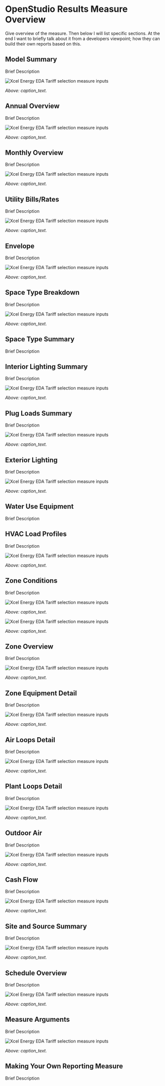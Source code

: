 <h1>OpenStudio Results Measure Overview</h1>
Give overview of the measure. Then below I will list specific sections. At the end I want to briefly talk about it from a developers viewpoint; how they can build their own reports based on this.

## Model Summary
Brief Description

![Xcel Energy EDA Tariff selection measure inputs](img/openstudio_results/app_initial_view.png)

*Above: caption_text.*

## Annual Overview
Brief Description

![Xcel Energy EDA Tariff selection measure inputs](img/openstudio_results/annual_overview.png)

*Above: caption_text.*

## Monthly Overview
Brief Description

![Xcel Energy EDA Tariff selection measure inputs](img/openstudio_results/monthly_overview.png)

*Above: caption_text.*

## Utility Bills/Rates
Brief Description

![Xcel Energy EDA Tariff selection measure inputs](img/openstudio_results/utility_bills_rates.png)

*Above: caption_text.*

## Envelope
Brief Description

![Xcel Energy EDA Tariff selection measure inputs](img/openstudio_results/envelope.png)

*Above: caption_text.*

## Space Type Breakdown
Brief Description

![Xcel Energy EDA Tariff selection measure inputs](img/openstudio_results/spacetype_breakdown_and_summary.png)

*Above: caption_text.*

## Space Type Summary
Brief Description


## Interior Lighting Summary
Brief Description

![Xcel Energy EDA Tariff selection measure inputs](img/openstudio_results/lighting_summary.png)

*Above: caption_text.*

## Plug Loads Summary
Brief Description

![Xcel Energy EDA Tariff selection measure inputs](img/openstudio_results/plug_loads_summary.png)

*Above: caption_text.*

## Exterior Lighting
Brief Description

![Xcel Energy EDA Tariff selection measure inputs](img/openstudio_results/exterior_lighting_water.png)

*Above: caption_text.*

## Water Use Equipment
Brief Description


## HVAC Load Profiles
Brief Description

![Xcel Energy EDA Tariff selection measure inputs](img/openstudio_results/hvac_load_profiles.png)

*Above: caption_text.*

## Zone Conditions
Brief Description

![Xcel Energy EDA Tariff selection measure inputs](img/openstudio_results/zone_conditions_temp.png)

*Above: caption_text.*

![Xcel Energy EDA Tariff selection measure inputs](img/openstudio_results/zone_equip_k12.png)

*Above: caption_text.*

## Zone Overview
Brief Description

![Xcel Energy EDA Tariff selection measure inputs](img/openstudio_results/measure_args.png)

*Above: caption_text.*

## Zone Equipment Detail
Brief Description

![Xcel Energy EDA Tariff selection measure inputs](img/openstudio_results/zone_equip_k12.png)

*Above: caption_text.*

## Air Loops Detail
Brief Description

![Xcel Energy EDA Tariff selection measure inputs](img/openstudio_results/air_loop.png)

*Above: caption_text.*

## Plant Loops Detail
Brief Description

![Xcel Energy EDA Tariff selection measure inputs](img/openstudio_results/plant_loop.png)

*Above: caption_text.*

## Outdoor Air
Brief Description

![Xcel Energy EDA Tariff selection measure inputs](img/openstudio_results/outdoor_air.png)

*Above: caption_text.*

## Cash Flow
Brief Description

![Xcel Energy EDA Tariff selection measure inputs](img/openstudio_results/cash_flow.png)

*Above: caption_text.*

## Site and Source Summary
Brief Description

![Xcel Energy EDA Tariff selection measure inputs](img/openstudio_results/site_and_source.png)

*Above: caption_text.*

## Schedule Overview
Brief Description

![Xcel Energy EDA Tariff selection measure inputs](img/openstudio_results/schedule_overview.png)

*Above: caption_text.*

## Measure Arguments
Brief Description

![Xcel Energy EDA Tariff selection measure inputs](img/openstudio_results/measure_args.png)

*Above: caption_text.*

## Making Your Own Reporting Measure
Brief Description

